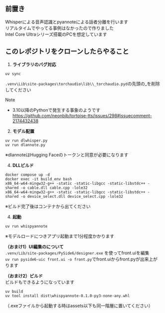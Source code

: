 ## 前置き
Whisperによる音声認識とpyannoteによる話者分離を行います  
リアルタイムでやってる事例はなかったので作りました  
Intel Core Ultraシリーズ搭載のPCを想定しています

## このレポジトリをクローンしたらやること
1. **ライブラリのバグ対応**  
```
uv sync
```
`.venv\Lib\site-packages\torchaudio\lib\\_torchaudio.pyd`の先頭の_を削除してください  

> [!NOTE]
> - 3.10以降のPythonで発生する事象のようです  
https://github.com/neonbjb/tortoise-tts/issues/298#issuecomment-2174432438

2. **モデル配置**  
```
uv run dlwhisper.py
uv run dlannote.py
```
※dlannoteはHugging Faceのトークンと同意が必要になります

4. **DLLビルド**  
```
docker compose up -d
docker exec -it build_env bash
x86_64-w64-mingw32-g++ -static -static-libgcc -static-libstdc++ -shared -o cable.dll cable.cpp -lole32
x86_64-w64-mingw32-g++ -static -static-libgcc -static-libstdc++ -shared -o device_select.dll device_select.cpp -lole32
```
※ビルド完了後はコンテナから出てください

4. **起動**  
```
uv run whispyannote
```
※モデルロードにつきアプリ起動まで1分程度かかります

**（おまけ1）UI編集のについて**  
`.venv/Lib/site-packages/PySide6/designer.exe` を使ってfront.uiを編集  
`uv run pyside6-uic front.ui -o front.py`でfront.uiからfront.pyが出来上がります 

**（おまけ2）ビルド**  
ビルドもできるようになっています  
```
uv build  
uv tool install dist\whispyannote-0.1.0-py3-none-any.whl  
```
（.exeファイルから起動する時はassets以下も同一階層に置いてください）
